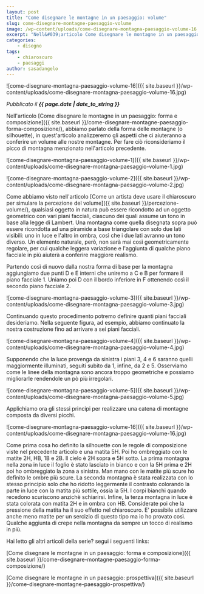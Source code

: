 ```yaml
---
layout: post
title: "Come disegnare le montagne in un paesaggio: volume"
slug: come-disegnare-montagne-paesaggio-volume
image: /wp-content/uploads/come-disegnare-montagna-paesaggio-volume-16.jpg
excerpt: "Nell&#039;articolo Come disegnare le montagne in un paesaggio: forma e composizione, abbiamo parlato della forma delle montagne (o silhouette), in"
categories:
    - disegno
tags:
    - chiaroscuro
    - paesaggi
author: sasadangelo
---
```


![come-disegnare-montagna-paesaggio-volume-16]({{ site.baseurl }}/wp-content/uploads/come-disegnare-montagna-paesaggio-volume-16.jpg)

_Pubblicato il **{{ page.date | date_to_string }}**_

Nell'articolo [Come disegnare le montagne in un paesaggio: forma e composizione]({{ site.baseurl }}/come-disegnare-montagne-paesaggio-forma-composizione/), abbiamo parlato della forma delle montagne (o silhouette), in quest'articolo analizzeremo gli aspetti che ci aiuteranno a conferire un volume alle nostre montagne. Per fare ciò riconsideriamo il picco di montagna menzionato nell'articolo precedente.

![come-disegnare-montagna-paesaggio-volume-1]({{ site.baseurl }}/wp-content/uploads/come-disegnare-montagna-paesaggio-volume-1.jpg)

![come-disegnare-montagna-paesaggio-volume-2]({{ site.baseurl }}/wp-content/uploads/come-disegnare-montagna-paesaggio-volume-2.jpg)

Come abbiamo visto nell'articolo [Come un artista deve usare il chiaroscuro per simulare la percezione del volume]({{ site.baseurl }}/percezione-volume/), qualsiasi oggetto in natura può essere ricondotto ad un oggetto geometrico con vari piani facciali, ciascuno dei quali assume un tono in base alla legge di Lambert. Una montagna come quella disegnata sopra può essere ricondotta ad una piramide a base triangolare con solo due lati visibili: uno in luce e l'altro in ombra, così che i due lati avranno un tono diverso. Un elemento naturale, però, non sarà mai così geometricamente regolare, per cui qualche leggera variazione e l'aggiunta di qualche piano facciale in più aiuterà a conferire maggiore realismo.

Partendo così di nuovo dalla nostra forma di base per la montagna aggiungiamo due punti D e E interni che uniremo a C e B per formare il piano facciale 1. Uniamo poi D con il bordo inferiore in F ottenendo così il secondo piano facciale 2.

![come-disegnare-montagna-paesaggio-volume-3]({{ site.baseurl }}/wp-content/uploads/come-disegnare-montagna-paesaggio-volume-3.jpg)

Continuando questo procedimento potremo definire quanti piani facciali desideriamo. Nella seguente figura, ad esempio, abbiamo continuato la nostra costruzione fino ad arrivare a sei piani facciali.

![come-disegnare-montagna-paesaggio-volume-4]({{ site.baseurl }}/wp-content/uploads/come-disegnare-montagna-paesaggio-volume-4.jpg)

Supponendo che la luce provenga da sinistra i piani 3, 4 e 6 saranno quelli maggiormente illuminati, seguiti subito da 1, infine, da 2 e 5. Osserviamo come le linee della montagna sono ancora troppo geometriche e possiamo migliorarle rendendole un pò più irregolari.

![come-disegnare-montagna-paesaggio-volume-5]({{ site.baseurl }}/wp-content/uploads/come-disegnare-montagna-paesaggio-volume-5.jpg)

Applichiamo ora gli stessi principi per realizzare una catena di montagne composta da diversi picchi.

![come-disegnare-montagna-paesaggio-volume-16]({{ site.baseurl }}/wp-content/uploads/come-disegnare-montagna-paesaggio-volume-16.jpg)

Come prima cosa ho definito la silhouette con le regole di composizione viste nel precedente articolo e una matita 5H. Poi ho ombreggiato con le matite 2H, HB, 1B e 2B. Il cielo è 2H sopra e 5H sotto. La prima montagna nella zona in luce il foglio è stato lasciato in bianco e con la 5H prima e 2H poi ho ombreggiato la zona a sinistra. Man mano con le matite più scure ho definito le ombre più scure. La seconda montagna è stata realizzata con lo stesso principio solo che ho ridotto leggermente il contrasto colorando la parte in luce con la matita più sottile, ossia la 5H. I corpi bianchi quando recedono scuriscono anzichè schiarirsi. Infine, la terza montagna in luce è stata colorata con matita 2H e in ombra con HB. Considerate poi che la pressione della matita ha il suo effetto nel chiaroscuro. E' possibile utilizzare anche meno matite per un sercizio di questo tipo ma io ho provato così. Qualche aggiunta di crepe nella montagna da sempre un tocco di realismo in più.

Hai letto gli altri articoli della serie? segui i seguenti links:

[Come disegnare le montagne in un paesaggio: forma e composizione]({{ site.baseurl }}/come-disegnare-montagne-paesaggio-forma-composizione/)

[Come disegnare le montagne in un paesaggio: prospettiva]({{ site.baseurl }}/come-disegnare-montagne-paesaggio-prospettiva/)
